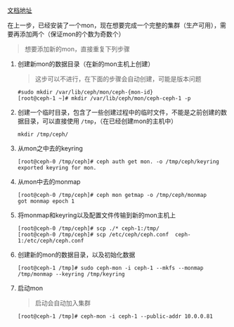 [文档地址](https://docs.ceph.com/en/reef/rados/operations/add-or-rm-mons/)

在上一步，已经安装了一个mon，现在想要完成一个完整的集群（生产可用），需要再添加两个（保证mon的个数为奇数个）

> 想要添加新的mon，直接重复下列步骤

1. 创建新mon的数据目录（在新的mon主机上创建）

   > 这步可以不进行，在下面的步骤会自动创建，可能是版本问题

   ```shell
   #sudo mkdir /var/lib/ceph/mon/ceph-{mon-id}
   [root@ceph-1 ~]# mkdir /var/lib/ceph/mon/ceph-ceph-1 -p
   ```

2. 创建一个临时目录，包含了一些创建过程中的临时文件，不能是之前创建的数据目录，可以直接使用 `/tmp`，（在已经创建mon的主机中）

   ```shell
   mkdir /tmp/ceph/
   ```

3. 从mon之中去的keyring

   ```shell
   [root@ceph-0 /tmp/ceph]# ceph auth get mon. -o /tmp/ceph/keyring
   exported keyring for mon.
   ```

4. 从mon中去的monmap

   ```shell
   [root@ceph-0 /tmp/ceph]# ceph mon getmap -o /tmp/ceph/monmap
   got monmap epoch 1
   ```

5. 将monmap和keyring以及配置文件传输到新的mon主机上

   ```shell
   [root@ceph-0 /tmp/ceph]# scp ./* ceph-1:/tmp/
   [root@ceph-0 /tmp/ceph]# scp /etc/ceph/ceph.conf  ceph-1:/etc/ceph/ceph.conf
   ```

6. 创建新的mon的数据目录，以及初始化数据

   ```shell
   [root@ceph-1 /tmp]# sudo ceph-mon -i ceph-1 --mkfs --monmap /tmp/monmap --keyring /tmp/keyring
   ```

7. 启动mon

   > 启动会自动加入集群

   ```shell
   [root@ceph-1 /tmp]# ceph-mon -i ceph-1 --public-addr 10.0.0.81
   ```

   